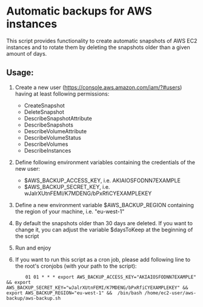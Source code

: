 Automatic backups for AWS instances
===================================

This script provides functionality to create automatic snapshots of AWS EC2 instances and to rotate them by deleting the snapshots older than a given amount of days.

Usage:
------

1. Create a new user (https://console.aws.amazon.com/iam/?#users) having at least following permissions:
     - CreateSnapshot
     - DeleteSnapshot
     - DescribeSnapshotAttribute
     - DescribeSnapshots
     - DescribeVolumeAttribute
     - DescribeVolumeStatus
     - DescribeVolumes
     - DescribeInstances

2. Define following environment variables containing the credentials of the new user:
     - $AWS_BACKUP_ACCESS_KEY, i.e. AKIAIOSFODNN7EXAMPLE
     - $AWS_BACKUP_SECRET_KEY, i.e. wJalrXUtnFEMI/K7MDENG/bPxRfiCYEXAMPLEKEY

3. Define a new environment variable $AWS_BACKUP_REGION containing the region of your machine, i.e. "eu-west-1"

4. By default the snapshots older than 30 days are deleted. If you want to change it, you can adjust the variable $daysToKeep at  the beginning of the script

5. Run and enjoy

6. If you want to run this script as a cron job, please add following line to the root's cronjobs (with your path to the script):

````
       01 01 * * * export AWS_BACKUP_ACCESS_KEY="AKIAIOSFODNN7EXAMPLE" && export AWS_BACKUP_SECRET_KEY="wJalrXUtnFEMI/K7MDENG/bPxRfiCYEXAMPLEKEY" && export AWS_BACKUP_REGION="eu-west-1" &&  /bin/bash /home/ec2-user/aws-backup/aws-backup.sh
````